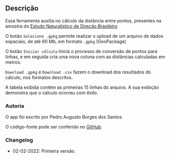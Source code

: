 
## Descrição
Essa ferramenta auxilia no cálculo da distância entre pontos, presentes na amostra do [Estudo Naturalístico de Direção Brasileiro](http://www.tecnologia.ufpr.br/portal/ceppur/estudo-naturalistico-de-direcao-brasileiro/)

O botão `Selecione .gpkg` permite realizar o upload de um arquivo de dados espaciais, de até 60 Mb, em formato `.gpkg` (GeoPackage)

O botão `Iniciar cálculo` Inicia o processo de conversão de pontos para linhas, e em seguida cria uma nova coluna com as distâncias calculadas em metros.

`Download .gpkg` e `Download .csv` fazem o download dos resultados do cálculo, nos formatos descritos.

A tabela exibida contém as primeiras 15 linhas do arquivo. A sua exibição demonstra que o calculo ocorreu com êxito.

### Autoria
O app foi escrito por Pedro Augusto Borges dos Santos.

O código-fonte pode ser conferido no [GitHub](https://github.com/pabsantos/dist_app). 

### Changelog
- 02-02-2022: Primeira versão.